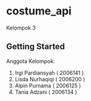 # costume_api
Kelompok 3

## Getting Started

Anggota Kelompok:
1. Irgi Pardiansyah ( 2006141 )
2. Lisda Nurhaqiqi ( 2006200 )
3. Alpin Purnama ( 2006125 )
4. Tania Adzani ( 2006134 )

